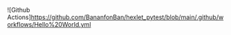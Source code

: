 ![Github Actions]https://github.com/BananfonBan/hexlet_pytest/blob/main/.github/workflows/Hello%20World.yml